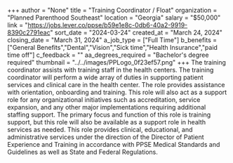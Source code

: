 +++
author = "None"
title = "Training Coordinator / Float"
organization = "Planned Parenthood Southeast"
location = "Georgia"
salary = "$50,000"
link = "https://jobs.lever.co/ppse/b59e1e8c-0db6-40a2-9919-8390c2791eac"
sort_date = "2024-03-24"
created_at = "March 24, 2024"
closing_date = "March 31, 2024"
a_job_type = ["Full Time"]
b_benefits = ["General Benefits","Dental","Vision","Sick time","Health Insurance","paid time off"]
c_feedback = ""
aa_degrees_required = "Bachelor's degree required"
thumbnail = "../../images/PPLogo_0f23ef57.png"
+++
The training coordinator assists with training staff in the health centers. The training coordinator will perform a wide array of duties in supporting patient services and clinical care in the health center. The role provides assistance with orientation, onboarding and training. This role will also act as a support role for any organizational initiatives such as accreditation, service expansion, and any other major implementations requiring additional staffing support. The primary focus and function of this role is training support, but this role will also be available as a support role in health services as needed. This role provides clinical, educational, and administrative services under the direction of the Director of Patient Experience and Training in accordance with PPSE Medical Standards and Guidelines as well as State and Federal Regulations. 